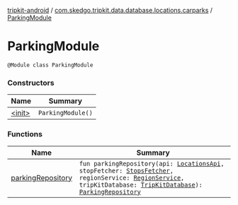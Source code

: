 [tripkit-android](../../index.md) / [com.skedgo.tripkit.data.database.locations.carparks](../index.md) / [ParkingModule](./index.md)

# ParkingModule

`@Module class ParkingModule`

### Constructors

| Name | Summary |
|---|---|
| [&lt;init&gt;](-init-.md) | `ParkingModule()` |

### Functions

| Name | Summary |
|---|---|
| [parkingRepository](parking-repository.md) | `fun parkingRepository(api: `[`LocationsApi`](../../com.skedgo.tripkit.data.locations/-locations-api/index.md)`, stopFetcher: `[`StopsFetcher`](../../com.skedgo.tripkit.data.locations/-stops-fetcher/index.md)`, regionService: `[`RegionService`](../../com.skedgo.tripkit.data.regions/-region-service/index.md)`, tripKitDatabase: `[`TripKitDatabase`](../../com.skedgo.tripkit.data.database/-trip-kit-database/index.md)`): `[`ParkingRepository`](../../skedgo.tripkit.parkingspots/-parking-repository/index.md) |
